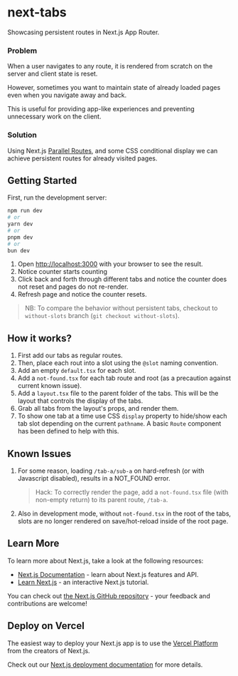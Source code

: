 # next-tabs

Showcasing persistent routes in Next.js App Router.

### Problem

When a user navigates to any route, it is rendered from scratch on the server and client state is reset.

However, sometimes you want to maintain state of already loaded pages even when you navigate away and back.

This is useful for providing app-like experiences and preventing unnecessary work on the client.

### Solution

Using Next.js [Parallel Routes](https://nextjs.org/docs/app/building-your-application/routing/parallel-routes), and some CSS conditional display we can achieve persistent routes for already visited pages.

## Getting Started

First, run the development server:

```bash
npm run dev
# or
yarn dev
# or
pnpm dev
# or
bun dev
```

1. Open [http://localhost:3000](http://localhost:3000) with your browser to see the result.
2. Notice counter starts counting
3. Click back and forth through different tabs and notice the counter does not reset and pages do not re-render.
4. Refresh page and notice the counter resets.

> NB: To compare the behavior without persistent tabs, checkout to `without-slots` branch (`git checkout without-slots`).

## How it works?

1. First add our tabs as regular routes.
2. Then, place each rout into a slot using the `@slot` naming convention.
3. Add an empty `default.tsx` for each slot.
4. Add a `not-found.tsx` for each tab route and root (as a precaution against current known issue).
5. Add a `layout.tsx` file to the parent folder of the tabs. This will be the layout that controls the display of the tabs.
6. Grab all tabs from the layout's props, and render them.
7. To show one tab at a time use CSS `display` property to hide/show each tab slot depending on the current `pathname`. A basic `Route` component has been defined to help with this.

## Known Issues

1. For some reason, loading `/tab-a/sub-a` on hard-refresh (or with Javascript disabled), results in a NOT_FOUND error.

   > Hack: To correctly render the page, add a `not-found.tsx` file (with non-empty return) to its parent route, `/tab-a`.

2. Also in development mode, without `not-found.tsx` in the root of the tabs, slots are no longer rendered on save/hot-reload inside of the root page.

## Learn More

To learn more about Next.js, take a look at the following resources:

- [Next.js Documentation](https://nextjs.org/docs) - learn about Next.js features and API.
- [Learn Next.js](https://nextjs.org/learn) - an interactive Next.js tutorial.

You can check out [the Next.js GitHub repository](https://github.com/vercel/next.js) - your feedback and contributions are welcome!

## Deploy on Vercel

The easiest way to deploy your Next.js app is to use the [Vercel Platform](https://vercel.com/new?utm_medium=default-template&filter=next.js&utm_source=create-next-app&utm_campaign=create-next-app-readme) from the creators of Next.js.

Check out our [Next.js deployment documentation](https://nextjs.org/docs/app/building-your-application/deploying) for more details.
